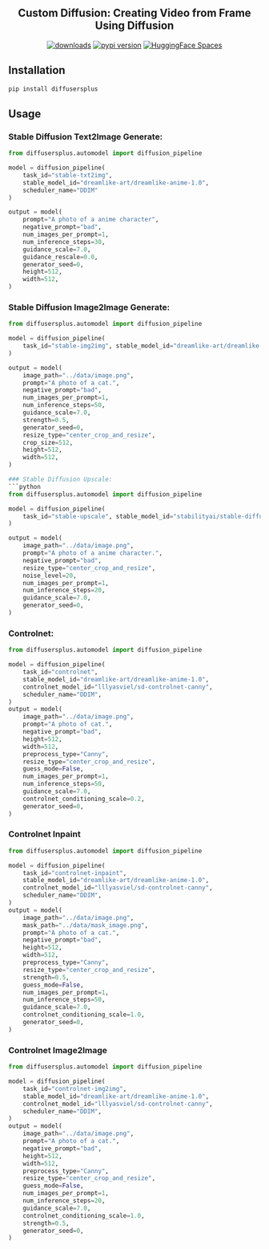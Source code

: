 <div align="center">
<h2>
     Custom Diffusion: Creating Video from Frame Using Diffusion
</h2>
<div>
    <a href="https://pepy.tech/project/custom_diffusion"><img src="https://pepy.tech/badge/custom_diffusion" alt="downloads"></a>
    <a href="https://badge.fury.io/py/custom_diffusion"><img src="https://badge.fury.io/py/custom_diffusion.svg" alt="pypi version"></a>
    <a href="https://huggingface.co/spaces/ArtGAN/Stable-Diffusion-ControlNet-WebUI"><img src="https://huggingface.co/datasets/huggingface/badges/raw/main/open-in-hf-spaces-sm.svg" alt="HuggingFace Spaces"></a>
</div>
</div>


## Installation
```bash
pip install diffusersplus
```

## Usage

### Stable Diffusion Text2Image Generate:
```python
from diffusersplus.automodel import diffusion_pipeline

model = diffusion_pipeline(
    task_id="stable-txt2img", 
    stable_model_id="dreamlike-art/dreamlike-anime-1.0", 
    scheduler_name="DDIM"
)

output = model(
    prompt="A photo of a anime character",
    negative_prompt="bad",
    num_images_per_prompt=1,
    num_inference_steps=30,
    guidance_scale=7.0,
    guidance_rescale=0.0,
    generator_seed=0,
    height=512,
    width=512,
)
```
### Stable Diffusion Image2Image Generate:

```python	
from diffusersplus.automodel import diffusion_pipeline

model = diffusion_pipeline(
    task_id="stable-img2img", stable_model_id="dreamlike-art/dreamlike-anime-1.0", scheduler_name="DDIM"
)

output = model(
    image_path="../data/image.png",
    prompt="A photo of a cat.",
    negative_prompt="bad",
    num_images_per_prompt=1,
    num_inference_steps=50,
    guidance_scale=7.0,
    strength=0.5,
    generator_seed=0,
    resize_type="center_crop_and_resize",
    crop_size=512,
    height=512,
    width=512,
)

### Stable Diffusion Upscale:
```python
from diffusersplus.automodel import diffusion_pipeline

model = diffusion_pipeline(
    task_id="stable-upscale", stable_model_id="stabilityai/stable-diffusion-x4-upscaler", scheduler_name="DDIM"
)

output = model(
    image_path="../data/image.png",
    prompt="A photo of a anime character.",
    negative_prompt="bad",
    resize_type="center_crop_and_resize",
    noise_level=20,
    num_images_per_prompt=1,
    num_inference_steps=20,
    guidance_scale=7.0,
    generator_seed=0,
)
```
### Controlnet:
```python
from diffusersplus.automodel import diffusion_pipeline

model = diffusion_pipeline(
    task_id="controlnet",
    stable_model_id="dreamlike-art/dreamlike-anime-1.0",
    controlnet_model_id="lllyasviel/sd-controlnet-canny",
    scheduler_name="DDIM",
)
output = model(
    image_path="../data/image.png",
    prompt="A photo of cat.",
    negative_prompt="bad",
    height=512,
    width=512,
    preprocess_type="Canny",
    resize_type="center_crop_and_resize",
    guess_mode=False,
    num_images_per_prompt=1,
    num_inference_steps=50,
    guidance_scale=7.0,
    controlnet_conditioning_scale=0.2,
    generator_seed=0,
)
```

### Controlnet Inpaint
```python
from diffusersplus.automodel import diffusion_pipeline

model = diffusion_pipeline(
    task_id="controlnet-inpaint",
    stable_model_id="dreamlike-art/dreamlike-anime-1.0",
    controlnet_model_id="lllyasviel/sd-controlnet-canny",
    scheduler_name="DDIM",
)
output = model(
    image_path="../data/image.png",
    mask_path="../data/mask_image.png",
    prompt="A photo of a cat.",
    negative_prompt="bad",
    height=512,
    width=512,
    preprocess_type="Canny",
    resize_type="center_crop_and_resize",
    strength=0.5,
    guess_mode=False,
    num_images_per_prompt=1,
    num_inference_steps=50,
    guidance_scale=7.0,
    controlnet_conditioning_scale=1.0,
    generator_seed=0,
)
```

### Controlnet Image2Image
```python
from diffusersplus.automodel import diffusion_pipeline

model = diffusion_pipeline(
    task_id="controlnet-img2img",
    stable_model_id="dreamlike-art/dreamlike-anime-1.0",
    controlnet_model_id="lllyasviel/sd-controlnet-canny",
    scheduler_name="DDIM",
)
output = model(
    image_path="../data/image.png",
    prompt="A photo of a cat.",
    negative_prompt="bad",
    height=512,
    width=512,
    preprocess_type="Canny",
    resize_type="center_crop_and_resize",
    guess_mode=False,
    num_images_per_prompt=1,
    num_inference_steps=20,
    guidance_scale=7.0,
    controlnet_conditioning_scale=1.0,
    strength=0.5,
    generator_seed=0,
)
```
